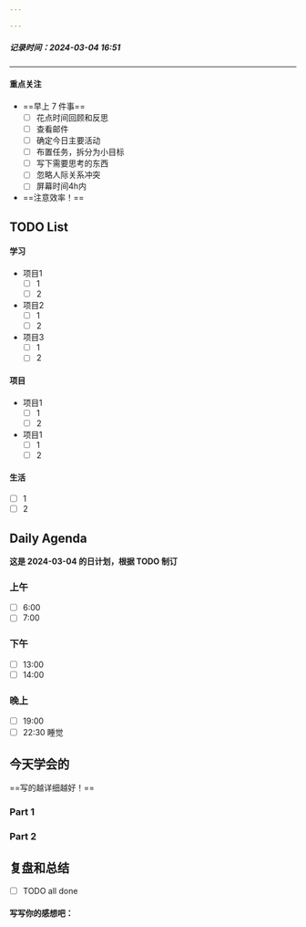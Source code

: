 ```yaml
---

---
```

##### 记录时间：2024-03-04 16:51

---
#### 重点关注
-  ==早上 7 件事==
    - [ ] 花点时间回顾和反思
    - [ ] 查看邮件
    - [ ] 确定今日主要活动
    - [ ] 布置任务，拆分为小目标
    - [ ] 写下需要思考的东西
    - [ ] 忽略人际关系冲突
    - [ ] 屏幕时间4h内
- ==注意效率！==


## TODO List

#### 学习
- 项目1
	- [ ] 1
	- [ ] 2
- 项目2
	- [ ] 1
	- [ ] 2
- 项目3
	- [ ] 1
	- [ ] 2

#### 项目
- 项目1
	- [ ] 1
	- [ ] 2
- 项目1
	- [ ] 1
	- [ ] 2

#### 生活
- [ ] 1
- [ ] 2

## Daily Agenda
**这是 2024-03-04 的日计划，根据 TODO 制订**

### 上午
- [ ] 6:00
- [ ] 7:00
### 下午
- [ ] 13:00
- [ ] 14:00
### 晚上
- [ ] 19:00
- [ ] 22:30 睡觉

## 今天学会的
==写的越详细越好！==
### Part 1

### Part 2

## 复盘和总结
- [ ] TODO all done
#### 写写你的感想吧：
